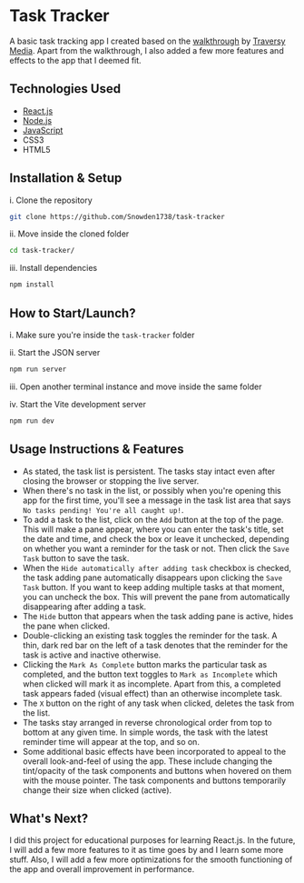 # Task Tracker
A basic task tracking app I created based on the [walkthrough](https://youtu.be/w7ejDZ8SWv8) by [Traversy Media](https://www.youtube.com/channel/UC29ju8bIPH5as8OGnQzwJyA). Apart from the walkthrough, I also added a few more features and effects to the app that I deemed fit.

## Technologies Used
- [React.js](https://reactjs.org/)
- [Node.js](https://nodejs.org)
- [JavaScript](https://www.javascript.com/)
- CSS3
- HTML5

## Installation & Setup
i. Clone the repository
```bash
git clone https://github.com/Snowden1738/task-tracker
```

ii. Move inside the cloned folder
```bash
cd task-tracker/
```

iii. Install dependencies
```bash
npm install
```

## How to Start/Launch?
i. Make sure you're inside the `task-tracker` folder

ii. Start the JSON server
```bash
npm run server
```

iii. Open another terminal instance and move inside the same folder

iv. Start the Vite development server
```bash
npm run dev
```

## Usage Instructions & Features
- As stated, the task list is persistent. The tasks stay intact even after closing the browser or stopping the live server.
- When there's no task in the list, or possibly when you're opening this app for the first time, you'll see a message in the task list area that says `No tasks pending! You're all caught up!`.
- To add a task to the list, click on the `Add` button at the top of the page. This will make a pane appear, where you can enter the task's title, set the date and time, and check the box or leave it unchecked, depending on whether you want a reminder for the task or not. Then click the `Save Task` button to save the task.
- When the `Hide automatically after adding task` checkbox is checked, the task adding pane automatically disappears upon clicking the `Save Task` button. If you want to keep adding multiple tasks at that moment, you can uncheck the box. This will prevent the pane from automatically disappearing after adding a task.
- The `Hide` button that appears when the task adding pane is active, hides the pane when clicked.
- Double-clicking an existing task toggles the reminder for the task. A thin, dark red bar on the left of a task denotes that the reminder for the task is active and inactive otherwise.
- Clicking the `Mark As Complete` button marks the particular task as completed, and the button text toggles to `Mark as Incomplete` which when clicked will mark it as incomplete. Apart from this, a completed task appears faded (visual effect) than an otherwise incomplete task.
- The `X` button on the right of any task when clicked, deletes the task from the list.
- The tasks stay arranged in reverse chronological order from top to bottom at any given time. In simple words, the task with the latest reminder time will appear at the top, and so on.
- Some additional basic effects have been incorporated to appeal to the overall look-and-feel of using the app. These include changing the tint/opacity of the task components and buttons when hovered on them with the mouse pointer. The task components and buttons temporarily change their size when clicked (active).

## What's Next?
I did this project for educational purposes for learning React.js. In the future, I will add a few more features to it as time goes by and I learn some more stuff. Also, I will add a few more optimizations for the smooth functioning of the app and overall improvement in performance.
